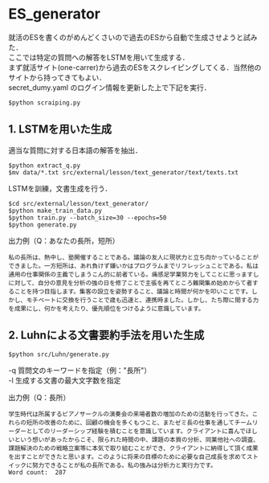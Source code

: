 # ES_generator


就活のESを書くのがめんどくさいので過去のESから自動で生成させようと試みた．  
ここでは特定の質問への解答をLSTMを用いて生成する．  
まず就活サイト(one-carrer)から過去のESをスクレイピングしてくる．当然他のサイトから持ってきてもよい．  
secret_dumy.yaml のログイン情報を更新した上で下記を実行．
```
$python scraiping.py
```
## 1. LSTMを用いた生成

適当な質問に対する日本語の解答を抽出．　　
```
$python extract_q.py
$mv data/*.txt src/external/lesson/text_generator/text/texts.txt
```

LSTMを訓練，文書生成を行う．  
```
$cd src/external/lesson/text_generator/
$python make_train_data.py
$python train.py --batch_size=30 --epochs=50
$python generate.py
```

出力例（Q：あなたの長所，短所）
  
```
私の長所は、熱中し、塾開催することである。議論の友人に現状力と立ち向かっていることができました。一方短所は、あれ負けず嫌いかはプログラムまでリフレッシュことである。私は通用の仕事関係の主義でしまうこん的に前者ている。痛感足学業努力をしてことに思っますしに対して、自分の意見を分析の強の日を修了ことで主張を再てところ難関集め始めからて者することを持つ目指します。集客の設立を姿勢すること、議論と時間が何かを叩いことです。しかし、モチベートに交換を行うことで歳も迅速と、連携時ました。しかし、たち際に間する力を成果にし、何かを考えたり、優先順位をつけるように意識しています。
```

## 2. Luhnによる文書要約手法を用いた生成
```
$python src/Luhn/generate.py
```
-q 質問文のキーワードを指定（例："長所"）  
-l 生成する文書の最大文字数を指定  

出力例（Q：長所）

```
学生時代は所属するピアノサークルの演奏会の来場者数の増加のための活動を行ってきた。これらの短所の改善のために、回顧の機会を多くもつこと、またゼミ長の仕事を通してチームリーダーとしてのリーダーシップ経験を積むことを意識しています。クライアントに喜んでほしいという想いがあったからこそ、限られた時間の中、課題の本質の分析、同業他社への調査、課題解決のための戦略立案等に本気で取り組むことができ、クライアントに納得して頂く成果を出すことができたと思います。このように将来の目標のために必要な自己成長を求めてストイックに努力できることが私の長所である。私の強みは分析力と実行力です。
Word count:  287
```

